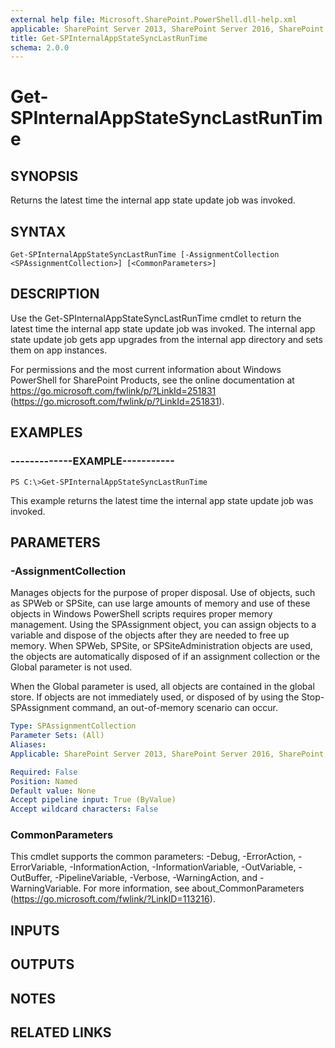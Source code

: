 ```yaml
---
external help file: Microsoft.SharePoint.PowerShell.dll-help.xml
applicable: SharePoint Server 2013, SharePoint Server 2016, SharePoint Server 2019
title: Get-SPInternalAppStateSyncLastRunTime
schema: 2.0.0
---
```


# Get-SPInternalAppStateSyncLastRunTime

## SYNOPSIS

Returns the latest time the internal app state update job was invoked.



## SYNTAX

```
Get-SPInternalAppStateSyncLastRunTime [-AssignmentCollection <SPAssignmentCollection>] [<CommonParameters>]
```

## DESCRIPTION
Use the Get-SPInternalAppStateSyncLastRunTime cmdlet to return the latest time the internal app state update job was invoked.
The internal app state update job gets app upgrades from the internal app directory and sets them on app instances.

For permissions and the most current information about Windows PowerShell for SharePoint Products, see the online documentation at https://go.microsoft.com/fwlink/p/?LinkId=251831 (https://go.microsoft.com/fwlink/p/?LinkId=251831).

## EXAMPLES

### -------------EXAMPLE----------- 
```
PS C:\>Get-SPInternalAppStateSyncLastRunTime
```

This example returns the latest time the internal app state update job was invoked.

## PARAMETERS

### -AssignmentCollection
Manages objects for the purpose of proper disposal.
Use of objects, such as SPWeb or SPSite, can use large amounts of memory and use of these objects in Windows PowerShell scripts requires proper memory management.
Using the SPAssignment object, you can assign objects to a variable and dispose of the objects after they are needed to free up memory.
When SPWeb, SPSite, or SPSiteAdministration objects are used, the objects are automatically disposed of if an assignment collection or the Global parameter is not used.

When the Global parameter is used, all objects are contained in the global store.
If objects are not immediately used, or disposed of by using the Stop-SPAssignment command, an out-of-memory scenario can occur.

```yaml
Type: SPAssignmentCollection
Parameter Sets: (All)
Aliases: 
Applicable: SharePoint Server 2013, SharePoint Server 2016, SharePoint Server 2019

Required: False
Position: Named
Default value: None
Accept pipeline input: True (ByValue)
Accept wildcard characters: False
```

### CommonParameters
This cmdlet supports the common parameters: -Debug, -ErrorAction, -ErrorVariable, -InformationAction, -InformationVariable, -OutVariable, -OutBuffer, -PipelineVariable, -Verbose, -WarningAction, and -WarningVariable. For more information, see about_CommonParameters (https://go.microsoft.com/fwlink/?LinkID=113216).

## INPUTS

## OUTPUTS

## NOTES

## RELATED LINKS

